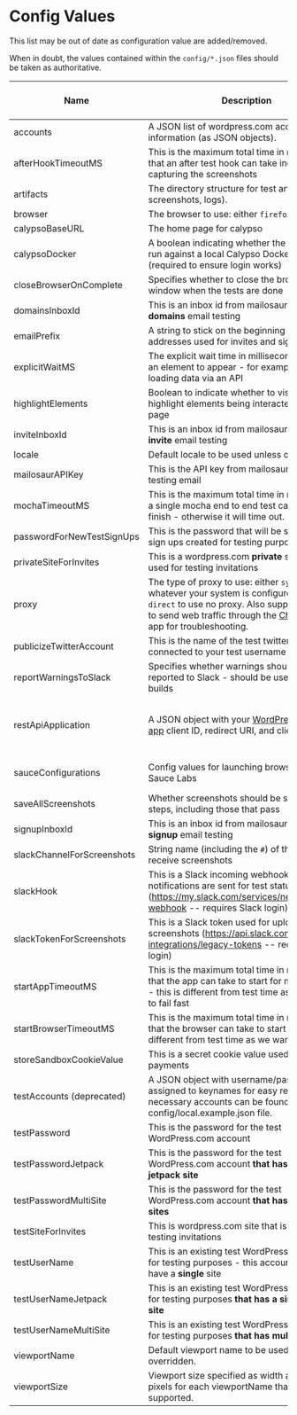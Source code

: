 # Config Values

This list may be out of date as configuration value are added/removed.

When in doubt, the values contained within the `config/*.json` files should be taken as authoritative.

| Name                       | Description                                                                                                                                                                                                                                              | Example                                                                                                                                                                     | Required                        | Store in file? |
| -------------------------- | -------------------------------------------------------------------------------------------------------------------------------------------------------------------------------------------------------------------------------------------------------- | --------------------------------------------------------------------------------------------------------------------------------------------------------------------------- | ------------------------------- | -------------- |
| accounts                   | A JSON list of wordpress.com account information (as JSON objects).                                                                                                                                                                                      | [ { "username": "username", "password": "password", "site": "site.wordpress.com", "features": [] }, { "email": "passwordless@gmail.com", "features": [ "passwordless" ] } ] | No                              | **NO**         |
| afterHookTimeoutMS         | This is the maximum total time in milliseconds that an after test hook can take including capturing the screenshots                                                                                                                                      | 20000                                                                                                                                                                       | Yes                             | Yes            |
| artifacts                  | The directory structure for test artifacts (video, screenshots, logs).                                                                                                                                                                                   | { 'screenshots': 'screenshots'}                                                                                                                                             | Yes                             | Yes            |
| browser                    | The browser to use: either `firefox` or `chrome`                                                                                                                                                                                                         | `chrome`                                                                                                                                                                    | Yes                             | Yes            |
| calypsoBaseURL             | The home page for calypso                                                                                                                                                                                                                                | <https://wordpress.com>                                                                                                                                                     | Yes                             | Yes            |
| calypsoDocker              | A boolean indicating whether the tests will be run against a local Calypso Docker instance (required to ensure login works)                                                                                                                              | true                                                                                                                                                                        | No                              | Yes            |
| closeBrowserOnComplete     | Specifies whether to close the browser window when the tests are done                                                                                                                                                                                    | `true`                                                                                                                                                                      | Yes                             | Yes            |
| domainsInboxId             | This is an inbox id from mailosaur used for **domains** email testing                                                                                                                                                                                    | sad34id44ss                                                                                                                                                                 | Yes                             | **NO**         |
| emailPrefix                | A string to stick on the beginning of the e-mail addresses used for invites and signups                                                                                                                                                                  | username                                                                                                                                                                    | No                              | **NO**         |
| explicitWaitMS             | The explicit wait time in milliseconds to wait for an element to appear - for example a widget loading data via an API                                                                                                                                   | 10000                                                                                                                                                                       | Yes                             | Yes            |
| highlightElements          | Boolean to indicate whether to visually highlight elements being interacted with on the page                                                                                                                                                             | true                                                                                                                                                                        | No                              | Yes            |
| inviteInboxId              | This is an inbox id from mailosaur used for **invite** email testing                                                                                                                                                                                     | sad34id44ss                                                                                                                                                                 | Yes                             | **NO**         |
| locale                     | Default locale to be used unless overridden.                                                                                                                                                                                                             | en                                                                                                                                                                          | Yes                             | Yes            |
| mailosaurAPIKey            | This is the API key from mailosaur used for testing email                                                                                                                                                                                                | hsjdhsjdh7878sd                                                                                                                                                             | Yes                             | **NO**         |
| mochaTimeoutMS             | This is the maximum total time in milliseconds a single mocha end to end test can take to finish - otherwise it will time out.                                                                                                                           | 120000                                                                                                                                                                      | Yes                             | Yes            |
| passwordForNewTestSignUps  | This is the password that will be set for new sign ups created for testing purposes                                                                                                                                                                      | alongcomplexpassword%###                                                                                                                                                    | Yes                             | **NO**         |
| privateSiteForInvites      | This is a wordpress.com **private** site that is used for testing invitations                                                                                                                                                                            | e2eflowtestingprivate.wordpress.com                                                                                                                                         | Yes                             | **NO**         |
| proxy                      | The type of proxy to use: either `system` to use whatever your system is configured to use, or `direct` to use no proxy. Also supports `charles` to send web traffic through the [Charles Proxy](https://www.charlesproxy.com/) app for troubleshooting. | `direct`                                                                                                                                                                    | Yes                             | Yes            |
| publicizeTwitterAccount    | This is the name of the test twitter account connected to your test username                                                                                                                                                                             | @endtoendtesting                                                                                                                                                            | Yes                             | **NO**         |
| reportWarningsToSlack      | Specifies whether warnings should be reported to Slack - should be used for CI builds                                                                                                                                                                    | `false`                                                                                                                                                                     | Yes                             | Yes            |
| restApiApplication         | A JSON object with your [WordPress REST API app](https://developer.wordpress.com/apps/) client ID, redirect URI, and client secret                                                                                                                       | {"client_id": "YOUR_CLIENT_ID", "redirect_uri": "YOUR_REDIRECT_URI", "client_secret": "YOUR CLIENT_SECRET"}                                                                 | Yes (for REST API scripts only) | **NO**         |
| sauceConfigurations        | Config values for launching browsers on Sauce Labs                                                                                                                                                                                                       | `{ "osx-chrome": { "browserName": "chrome", "platform": "OS X 10.11", "screenResolution": "2048x1536", "version": "50.0" } }`                                               | Yes (if using Sauce)            | Yes            |
| saveAllScreenshots         | Whether screenshots should be saved for all steps, including those that pass                                                                                                                                                                             | `false`                                                                                                                                                                     | Yes                             | Yes            |
| signupInboxId              | This is an inbox id from mailosaur used for **signup** email testing                                                                                                                                                                                     | sad34id44ss                                                                                                                                                                 | Yes                             | **NO**         |
| slackChannelForScreenshots | String name (including the `#`) of the channel to receive screenshots                                                                                                                                                                                    | #e2eflowtesting-notif                                                                                                                                                       | No                              | Yes            |
| slackHook                  | This is a Slack incoming webhook where notifications are sent for test status (<https://my.slack.com/services/new/incoming-webhook> -- requires Slack login)                                                                                             | <https://hooks.slack.com/services/XXXXXXXX/XXXXXXXXX/XXXXXXXXXXXXXXXXXXXXXXXX>                                                                                              | No                              | **NO**         |
| slackTokenForScreenshots   | This is a Slack token used for uploading screenshots (<https://api.slack.com/custom-integrations/legacy-tokens> -- requires Slack login)                                                                                                                 | XXXX-XXXXXXXXXX-XXXXXXXXXX-XXXXXXXXXXX-XXXXXXXXXX                                                                                                                           | No                              | **NO**         |
| startAppTimeoutMS          | This is the maximum total time in milliseconds that the app can take to start for mobile testing - this is different from test time as we want it to fail fast                                                                                           | 240000                                                                                                                                                                      | Yes (for app testing only)      | Yes            |
| startBrowserTimeoutMS      | This is the maximum total time in milliseconds that the browser can take to start - this is different from test time as we want it to fail fast                                                                                                          | 30000                                                                                                                                                                       | Yes                             | Yes            |
| storeSandboxCookieValue    | This is a secret cookie value used for testing payments                                                                                                                                                                                                  |                                                                                                                                                                             | No                              | **NO**         |
| testAccounts (deprecated)  | A JSON object with username/password pairs assigned to keynames for easy retrieval. The necessary accounts can be found in the config/local.example.json file.                                                                                           | {"defaultUser": ["username1","password1"], "multiSiteUser": ["username2","password2"] }                                                                                     | No                              | **NO**         |
| testPassword               | This is the password for the test WordPress.com account                                                                                                                                                                                                  | testpassword\$\$\$%###                                                                                                                                                      | Yes                             | **NO**         |
| testPasswordJetpack        | This is the password for the test WordPress.com account **that has a single jetpack site**                                                                                                                                                               | testpassword\$\$\$%###                                                                                                                                                      | Yes                             | **NO**         |
| testPasswordMultiSite      | This is the password for the test WordPress.com account **that has multiple sites**                                                                                                                                                                      | testpassword\$\$\$%###                                                                                                                                                      | Yes                             | **NO**         |
| testSiteForInvites         | This is wordpress.com site that is used for testing invitations                                                                                                                                                                                          | e2eflowtesting.wordpress.com                                                                                                                                                | Yes                             | **NO**         |
| testUserName               | This is an existing test WordPress.com account for testing purposes - this account should have a **single** site                                                                                                                                         | testuser123                                                                                                                                                                 | Yes                             | **NO**         |
| testUserNameJetpack        | This is an existing test WordPress.com account for testing purposes **that has a single jetpack site**                                                                                                                                                   | testuser123                                                                                                                                                                 | Yes                             | **NO**         |
| testUserNameMultiSite      | This is an existing test WordPress.com account for testing purposes **that has multiple sites**                                                                                                                                                          | testuser123                                                                                                                                                                 | Yes                             | **NO**         |
| viewportName               | Default viewport name to be used unless overridden.                                                                                                                                                                                                      | desktop                                                                                                                                                                     | Yes                             | Yes            |
| viewportSize               | Viewport size specified as width and height in pixels for each viewportName that is supported.                                                                                                                                                           | desktop                                                                                                                                                                     | No                              | Yes            |

<!-- When adding new rows, run the following command to sort the rows by alphabetical order:

cd test/e2e/docs
head -n 49  config_values.md | tail +9 | sort --field-separator=\| --key=1

Adjust the value of `head -n <x>` to be the last row of the table to be sorted.
Adjust the value of `tail +x` to be the first row of the table to be sorted.

 -->
